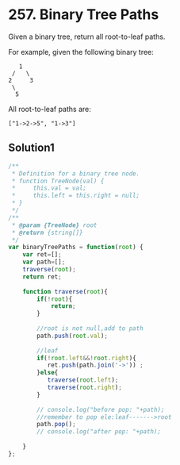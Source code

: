 # 257. Binary Tree Paths
Given a binary tree, return all root-to-leaf paths.

For example, given the following binary tree:
```
   1
 /   \
2     3
 \
  5
```
All root-to-leaf paths are:
```
["1->2->5", "1->3"]
```
## Solution1
``` js
/**
 * Definition for a binary tree node.
 * function TreeNode(val) {
 *     this.val = val;
 *     this.left = this.right = null;
 * }
 */
/**
 * @param {TreeNode} root
 * @return {string[]}
 */
var binaryTreePaths = function(root) {
    var ret=[];
    var path=[];
    traverse(root);
    return ret;
    
    function traverse(root){
        if(!root){
            return;
        }
        
        //root is not null,add to path
        path.push(root.val);
        
        //leaf
        if(!root.left&&!root.right){
           ret.push(path.join('->')) ;
        }else{
           traverse(root.left); 
           traverse(root.right);
        }
        
        // console.log("before pop: "+path);
        //remember to pop ele:leaf------->root
        path.pop();
        // console.log("after pop: "+path);
        
    }
};
```
